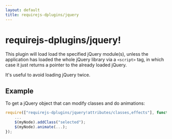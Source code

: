 ```yaml
---
layout: default
title: requirejs-dplugins/jquery
---
```


# requirejs-dplugins/jquery!


This plugin will load load the specified jQuery module(s), unless the application has loaded the whole jQuery
library via a `<script>` tag, in which case it just returns a pointer to the already loaded jQuery.

It's useful to avoid loading jQuery twice.


## Example

To get a jQuery object that can modify classes and do animations:

```js
require(["requirejs-dplugins/jquery!attributes/classes,effects"], function ($) {
    ...
    $(myNode).addClass("selected");
    $(myNode).animate(...);
});
```
